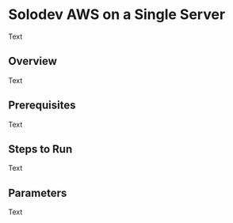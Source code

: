 ﻿# Solodev AWS on a Single Server
Text

## Overview
Text

## Prerequisites
Text

## Steps to Run
Text

## Parameters
Text


